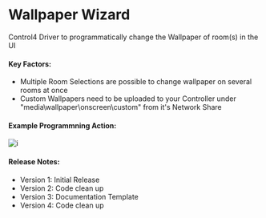 # Wallpaper Wizard

Control4 Driver to programmatically change the Wallpaper of room(s) in the UI

#### Key Factors:
- Multiple Room Selections are possible to change wallpaper on several rooms at once
- Custom Wallpapers need to be uploaded to your Controller under "media\wallpaper\onscreen\custom" from it's Network Share

#### Example Programmning Action:

![i](//wallpaper.png)

#### Release Notes:

- Version 1: Initial Release
- Version 2: Code clean up
- Version 3: Documentation Template
- Version 4: Code clean up
